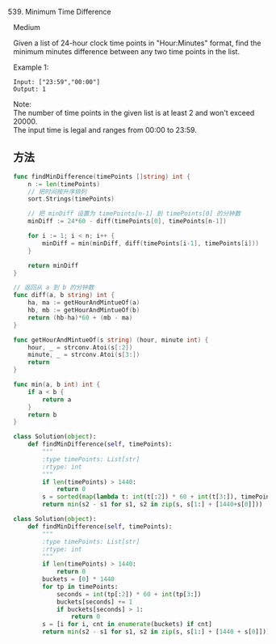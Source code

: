 539. Minimum Time Difference


Medium

Given a list of 24-hour clock time points in "Hour:Minutes" format, find the minimum minutes difference between any two time points in the list.

Example 1:
```
Input: ["23:59","00:00"]
Output: 1
```

Note:  
The number of time points in the given list is at least 2 and won't exceed 20000.  
The input time is legal and ranges from 00:00 to 23:59.  

## 方法


```go
func findMinDifference(timePoints []string) int {
    n := len(timePoints)
	// 把时间按升序排列
	sort.Strings(timePoints)

	// 把 minDiff 设置为 timePoints[n-1] 到 timePoints[0] 的分钟数
	minDiff := 24*60 - diff(timePoints[0], timePoints[n-1])

	for i := 1; i < n; i++ {
		minDiff = min(minDiff, diff(timePoints[i-1], timePoints[i]))
	}

	return minDiff
}

// 返回从 a 到 b 的分钟数
func diff(a, b string) int {
	ha, ma := getHourAndMintueOf(a)
	hb, mb := getHourAndMintueOf(b)
	return (hb-ha)*60 + (mb - ma)
}

func getHourAndMintueOf(s string) (hour, minute int) {
	hour, _ = strconv.Atoi(s[:2])
	minute, _ = strconv.Atoi(s[3:])
	return
}

func min(a, b int) int {
	if a < b {
		return a
	}
	return b
}
```


```python
class Solution(object):
    def findMinDifference(self, timePoints):
        """
        :type timePoints: List[str]
        :rtype: int
        """
        if len(timePoints) > 1440:
            return 0
        s = sorted(map(lambda t: int(t[:2]) * 60 + int(t[3:]), timePoints))
        return min(s2 - s1 for s1, s2 in zip(s, s[1:] + [1440+s[0]]))
```


```python
class Solution(object):
    def findMinDifference(self, timePoints):
        """
        :type timePoints: List[str]
        :rtype: int
        """
        if len(timePoints) > 1440:
            return 0
        buckets = [0] * 1440
        for tp in timePoints:
            seconds = int(tp[:2]) * 60 + int(tp[3:])
            buckets[seconds] += 1
            if buckets[seconds] > 1:
                return 0
        s = [i for i, cnt in enumerate(buckets) if cnt]
        return min(s2 - s1 for s1, s2 in zip(s, s[1:] + [1440 + s[0]]))
```